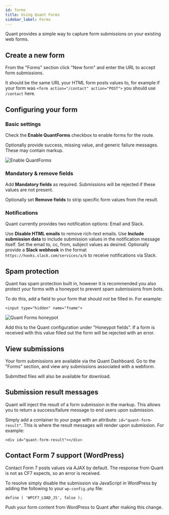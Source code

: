 ```yaml
---
id: forms
title: Using Quant Forms
sidebar_label: Forms
---
```


Quant provides a simple way to capture form submissions on your existing web forms.

## Create a new form

From the "Forms" section click "New form" and enter the URL to accept form submissions.

It should be the same URL your HTML form posts values to, for example if your form was `<form action="/contact" action="POST">` you should use `/contact` here.

## Configuring your form

### Basic settings

Check the **Enable QuantForms** checkbox to enable forms for the route.

Optionally provide success, missing value, and generic failure messages. These may contain markup.

![Enable QuantForms](/img/quant-forms-settings.jpg)

### Mandatory & remove fields

Add **Mandatory fields** as required. Submissions will be rejected if these values are not present.

Optionally set **Remove fields** to strip specific form values from the result.


### Notifications

Quant currently provides two notification options: Email and Slack.

Use **Disable HTML emails** to remove rich-text emails.
Use **Include submission data** to include submission values in the notification message itself.
Set the email to, cc, from, subject values as desired.
Optionally provide a **Slack webhook** in the format `https://hooks.slack.com/services/a/b` to receive notifications via Slack.

## Spam protection

Quant has spam protection built in, however it is recommended you also protect your forms with a honeypot to prevent spam submissions from bots.

To do this, add a field to your form that should _not_ be filled in. For example:
```
<input type="hidden" name="fname">
```

![Quant Forms honeypot](/img/quant-forms-honeypot.jpg)

Add this to the Quant configuration under "Honeypot fields". If a form is received with this value filled out the form will be rejected with an error.


## View submissions

Your form submissions are available via the Quant Dashboard. Go to the "Forms" section, and view any submissions associated with a webform.

Submitted files will also be available for download.


## Submission result messages

Quant will inject the result of a form submission in the markup. This allows you to return a success/failure message to end users upon submission.

Simply add a container to your page with an attribute: `id="quant-form-result"`. This is where the result messages will render upon submission. For example:
```
<div id="quant-form-result"></div>
```


## Contact Form 7 support (WordPress)

Contact Form 7 posts values via AJAX by default. The response from Quant is not as CF7 expects, so an error is received.

To resolve simply disable the submission via JavaScript in WordPress by adding the following to your `wp-config.php` file:
```
define ( 'WPCF7_LOAD_JS', false );
```

Push your form content from WordPress to Quant after making this change.

